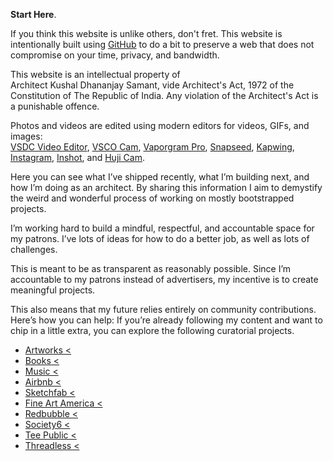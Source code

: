 **Start Here**.

If you think this website is unlike others, don't fret. This website is intentionally built using <a href="https://github.com/kushalsamant" rel="noopener noreferrer" target="_blank">GitHub</a> to do a bit to preserve a web that does not compromise on your time, privacy, and bandwidth.

This website is an intellectual property of Architect&nbsp;Kushal&nbsp;Dhananjay&nbsp;Samant, vide Architect's&nbsp;Act,&nbsp;1972 of the Constitution&nbsp;of&nbsp;The&nbsp;Republic&nbsp;of&nbsp;India. Any violation of the Architect's Act is a punishable offence.

Photos and videos are edited using modern editors for videos, GIFs, and images:  
<a href="https://videosoftdev.com" rel="noopener noreferrer" target="_blank">VSDC Video Editor</a>, <a href="https://play.google.com/store/apps/details?id=com.vsco.cam" rel="noopener noreferrer" target="_blank">VSCO Cam</a>, <a href="https://play.google.com/store/apps/details?id=maa.vaporwave_editor_glitch_vhs_trippy_pro" rel="noopener noreferrer" target="_blank">Vaporgram Pro</a>, <a href="https://play.google.com/store/apps/details?id=com.niksoftware.snapseed" rel="noopener noreferrer" target="_blank">Snapseed</a>, <a href="https://kapwing.com" rel="noopener noreferrer" target="_blank">Kapwing</a>, <a href="https://play.google.com/store/apps/details?id=com.instagram.android" rel="noopener noreferrer" target="_blank">Instagram</a>, <a href="https://play.google.com/store/apps/details?id=com.camerasideas.instashot" rel="noopener noreferrer" target="_blank">Inshot</a>, and <a href="https://play.google.com/store/apps/details?id=kr.co.manhole.hujicam" rel="noopener noreferrer" target="_blank">Huji Cam</a>.

Here you can see what I’ve shipped recently, what I’m building next, and how I’m doing as an architect. By sharing this information I aim to demystify the weird and wonderful process of working on mostly bootstrapped projects.

I’m working hard to build a mindful, respectful, and accountable space for my patrons. I’ve lots of ideas for how to do a better job, as well as lots of challenges.

This is meant to be as transparent as reasonably possible. Since I’m accountable to my patrons instead of advertisers, my incentive is to create meaningful projects.

This also means that my future relies entirely on community contributions. Here’s how you can help: If you’re already following my content and want to chip in a little extra, you can explore the following curatorial projects.

- <a href="https://in.pinterest.com/kvshvl/artworks/" rel="noopener noreferrer" target="_blank">Artworks&nbsp;&lt;</a>  
- <a href="https://in.pinterest.com/kvshvl/books/" rel="noopener noreferrer" target="_blank">Books&nbsp;&lt;</a>  
- <a href="https://in.pinterest.com/kvshvl/music/" rel="noopener noreferrer" target="_blank">Music&nbsp;&lt;</a>  
- <a href="https://airbnb.co.in/users/show/21563871" rel="noopener noreferrer" target="_blank">Airbnb&nbsp;&lt;</a>  
- <a href="https://sketchfab.com/3d-models/shlvng-complete-cutting-files-guide-135b548e7c5e4b28a0aae1777c99840e" rel="noopener noreferrer" target="_blank">Sketchfab&nbsp;&lt;</a>  
- <a href="https://fineartamerica.com/profiles/2-kushal-samant/shop" rel="noopener noreferrer" target="_blank">Fine Art America&nbsp;&lt;</a>  
- <a href="https://redbubble.com/people/kvshvl-/shop?asc=u&ref=account-nav-dropdown" rel="noopener noreferrer" target="_blank">Redbubble&nbsp;&lt;</a>  
- <a href="https://society6.com/yourmailproject" rel="noopener noreferrer" target="_blank">Society6&nbsp;&lt;</a>  
- <a href="https://www.teepublic.com/user/kvshvl" rel="noopener noreferrer" target="_blank">Tee Public&nbsp;&lt;</a>  
- <a href="https://kvshvl.threadless.com" rel="noopener noreferrer" target="_blank">Threadless&nbsp;&lt;</a>  